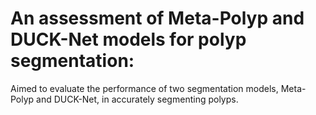 # An assessment of Meta-Polyp and DUCK-Net models for polyp segmentation:
Aimed to evaluate the performance of two segmentation models, Meta-Polyp and
DUCK-Net, in accurately segmenting polyps.
